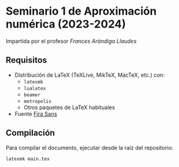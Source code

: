 # Seminario 1 de Aproximación numérica (2023-2024)

Impartida por el profesor _Frances Aràndiga Llaudes_

## Requisitos

- Distribución de LaTeX (TeXLive, MikTeX, MacTeX, etc.) con:
    - `latexmk`
    - `lualatex`
    - `beamer`
    - `metropolis`
    - Otros paquetes de LaTeX habituales
- Fuente [Fira Sans](https://fonts.google.com/specimen/Fira+Sans)

## Compilación

Para compilar el documento, ejecutar desde la raíz del repositorio:

```bash
latexmk main.tex
```
